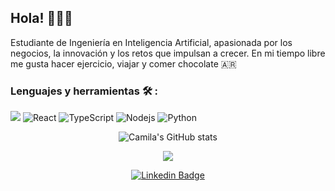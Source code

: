 ## Hola! 👩🏽‍💻 
<p>

Estudiante de Ingeniería en Inteligencia Artificial, apasionada por los negocios, la innovación y los retos que impulsan a crecer. En mi tiempo libre me gusta hacer ejercicio, viajar y comer chocolate 🇦🇷

### Lenguajes y herramientas 🛠️ :

<p>
  <img alt"JavaScript" src="https://img.shields.io/badge/JavaScript-orange"/>
  <img alt="React" src="https://img.shields.io/badge/-React-45b8d8?style=flat-square&logo=react&logoColor=white" />
  <img alt="TypeScript" src="https://img.shields.io/badge/-TypeScript-007ACC?style=flat-square&logo=typescript&logoColor=white" />
  <img alt="Nodejs" src="https://img.shields.io/badge/-Nodejs-43853d?style=flat-square&logo=Node.js&logoColor=white" />
  <img alt="Python" src="https://img.shields.io/badge/python-3670A0?style=for-the-badge&logo=python&logoColor=ffdd54" />
<p>
  
</p>
<div align="center">
  
 ![Camila's GitHub stats](https://github-readme-stats.vercel.app/api?username=imcami&show_icons=true,python&theme=dracula)


<img src="https://github-readme-stats.vercel.app/api/top-langs/?username=imcami"/>
</div>
 <div align="center">
  <p>
    
  [![Linkedin Badge](https://img.shields.io/badge/-LinkedIn-0e76a8?style=flat-square&logo=Linkedin&logoColor=white)](https://www.linkedin.com/in/camila-lo-nero-09bbaa1b8/)

<p>
</div>




<!--
**lonerocamila/lonerocamila** is a ✨ _special_ ✨ repository because its `README.md` (this file) appears on your GitHub profile.



